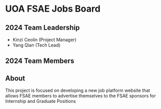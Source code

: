 # UOA FSAE Jobs Board

## 2024 Team Leadership
- Kinzi Ceolin (Project Manager)
- Yang Qian (Tech Lead)

## 2024 Team Members

## About

This project is focused on developing a new job platform website that allows FSAE members to advertise themselves to the FSAE sponsors for Internship and Graduate Positions